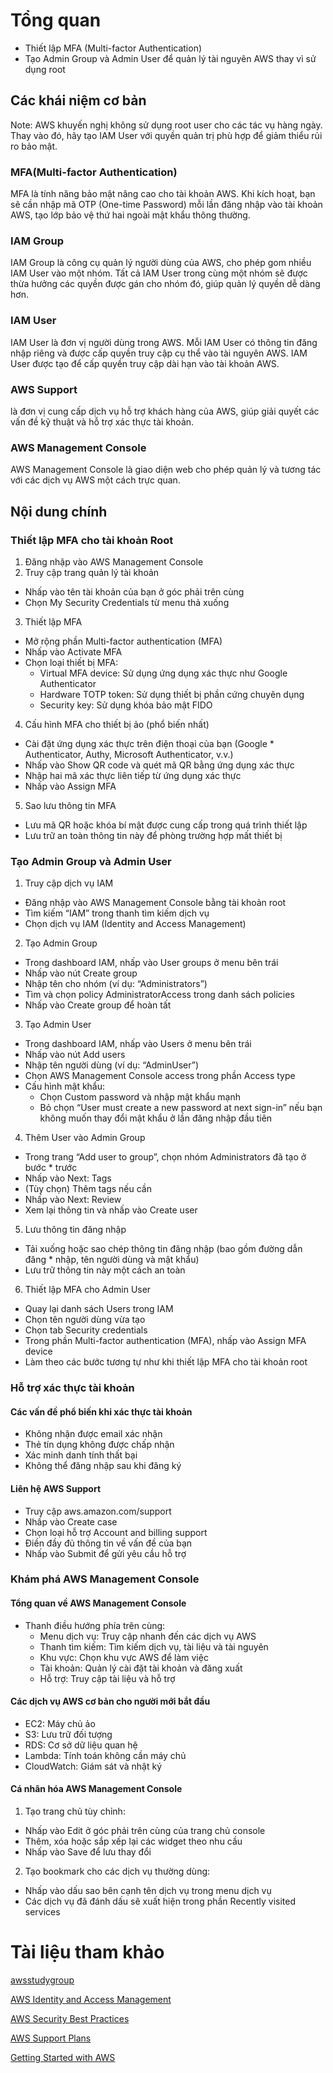 # Tổng quan

* Thiết lập MFA (Multi-factor Authentication)
* Tạo Admin Group và Admin User để quản lý tài nguyên AWS thay vì sử dụng root

## Các khái niệm cơ bản

Note: AWS khuyến nghị không sử dụng root user cho các tác vụ hàng ngày. Thay vào đó, hãy tạo IAM User với quyền quản trị phù hợp để giảm thiểu rủi ro bảo mật.

### MFA(Multi-factor Authentication)

MFA là tính năng bảo mật nâng cao cho tài khoản AWS. Khi kích hoạt, bạn sẽ cần nhập mã OTP (One-time Password) mỗi lần đăng nhập vào tài khoản AWS, tạo lớp bảo vệ thứ hai ngoài mật khẩu thông thường.

### IAM Group

IAM Group là công cụ quản lý người dùng của AWS, cho phép gom nhiều IAM User vào một nhóm. Tất cả IAM User trong cùng một nhóm sẽ được thừa hưởng các quyền được gán cho nhóm đó, giúp quản lý quyền dễ dàng hơn.

### IAM User

IAM User là đơn vị người dùng trong AWS. Mỗi IAM User có thông tin đăng nhập riêng và được cấp quyền truy cập cụ thể vào tài nguyên AWS. IAM User được tạo để cấp quyền truy cập dài hạn vào tài khoản AWS.

### AWS Support

là đơn vị cung cấp dịch vụ hỗ trợ khách hàng của AWS, giúp giải quyết các vấn đề kỹ thuật và hỗ trợ xác thực tài khoản.

### AWS Management Console

AWS Management Console là giao diện web cho phép quản lý và tương tác với các dịch vụ AWS một cách trực quan.

## Nội dung chính

### Thiết lập MFA cho tài khoản Root

1. Đăng nhập vào AWS Management Console
2. Truy cập trang quản lý tài khoản

* Nhấp vào tên tài khoản của bạn ở góc phải trên cùng
* Chọn My Security Credentials từ menu thả xuống

3. Thiết lập MFA

* Mở rộng phần Multi-factor authentication (MFA)
* Nhấp vào Activate MFA
* Chọn loại thiết bị MFA:
  * Virtual MFA device: Sử dụng ứng dụng xác thực như Google Authenticator
  * Hardware TOTP token: Sử dụng thiết bị phần cứng chuyên dụng
  * Security key: Sử dụng khóa bảo mật FIDO

4. Cấu hình MFA cho thiết bị ảo (phổ biến nhất)

* Cài đặt ứng dụng xác thực trên điện thoại của bạn (Google * Authenticator, Authy, Microsoft Authenticator, v.v.)
* Nhấp vào Show QR code và quét mã QR bằng ứng dụng xác thực
* Nhập hai mã xác thực liên tiếp từ ứng dụng xác thực
* Nhấp vào Assign MFA

5. Sao lưu thông tin MFA

* Lưu mã QR hoặc khóa bí mật được cung cấp trong quá trình thiết lập
* Lưu trữ an toàn thông tin này để phòng trường hợp mất thiết bị

### Tạo Admin Group và Admin User

1. Truy cập dịch vụ IAM

* Đăng nhập vào AWS Management Console bằng tài khoản root
* Tìm kiếm “IAM” trong thanh tìm kiếm dịch vụ
* Chọn dịch vụ IAM (Identity and Access Management)

2. Tạo Admin Group

* Trong dashboard IAM, nhấp vào User groups ở menu bên trái
* Nhấp vào nút Create group
* Nhập tên cho nhóm (ví dụ: “Administrators”)
* Tìm và chọn policy AdministratorAccess trong danh sách policies
* Nhấp vào Create group để hoàn tất

3. Tạo Admin User

* Trong dashboard IAM, nhấp vào Users ở menu bên trái
* Nhấp vào nút Add users
* Nhập tên người dùng (ví dụ: “AdminUser”)
* Chọn AWS Management Console access trong phần Access type
* Cấu hình mật khẩu:
  * Chọn Custom password và nhập mật khẩu mạnh
  * Bỏ chọn “User must create a new password at next sign-in” nếu bạn không muốn thay đổi mật khẩu ở lần đăng nhập đầu tiên

4. Thêm User vào Admin Group

* Trong trang “Add user to group”, chọn nhóm Administrators đã tạo ở bước * trước
* Nhấp vào Next: Tags
* (Tùy chọn) Thêm tags nếu cần
* Nhấp vào Next: Review
* Xem lại thông tin và nhấp vào Create user

5. Lưu thông tin đăng nhập

* Tải xuống hoặc sao chép thông tin đăng nhập (bao gồm đường dẫn đăng * nhập, tên người dùng và mật khẩu)
* Lưu trữ thông tin này một cách an toàn

6. Thiết lập MFA cho Admin User

* Quay lại danh sách Users trong IAM
* Chọn tên người dùng vừa tạo
* Chọn tab Security credentials
* Trong phần Multi-factor authentication (MFA), nhấp vào Assign MFA device
* Làm theo các bước tương tự như khi thiết lập MFA cho tài khoản root

### Hỗ trợ xác thực tài khoản

#### Các vấn đề phổ biến khi xác thực tài khoản

* Không nhận được email xác nhận
* Thẻ tín dụng không được chấp nhận
* Xác minh danh tính thất bại
* Không thể đăng nhập sau khi đăng ký

#### Liên hệ AWS Support

* Truy cập aws.amazon.com/support
* Nhấp vào Create case
* Chọn loại hỗ trợ Account and billing support
* Điền đầy đủ thông tin về vấn đề của bạn
* Nhấp vào Submit để gửi yêu cầu hỗ trợ

### Khám phá AWS Management Console

#### Tổng quan về AWS Management Console

* Thanh điều hướng phía trên cùng:
  * Menu dịch vụ: Truy cập nhanh đến các dịch vụ AWS
  * Thanh tìm kiếm: Tìm kiếm dịch vụ, tài liệu và tài nguyên
  * Khu vực: Chọn khu vực AWS để làm việc
  * Tài khoản: Quản lý cài đặt tài khoản và đăng xuất
  * Hỗ trợ: Truy cập tài liệu và hỗ trợ

#### Các dịch vụ AWS cơ bản cho người mới bắt đầu

* EC2: Máy chủ ảo
* S3: Lưu trữ đối tượng
* RDS: Cơ sở dữ liệu quan hệ
* Lambda: Tính toán không cần máy chủ
* CloudWatch: Giám sát và nhật ký

#### Cá nhân hóa AWS Management Console

1. Tạo trang chủ tùy chỉnh:

* Nhấp vào Edit ở góc phải trên cùng của trang chủ console
* Thêm, xóa hoặc sắp xếp lại các widget theo nhu cầu
* Nhấp vào Save để lưu thay đổi

2. Tạo bookmark cho các dịch vụ thường dùng:

* Nhấp vào dấu sao bên cạnh tên dịch vụ trong menu dịch vụ
* Các dịch vụ đã đánh dấu sẽ xuất hiện trong phần Recently visited  services

# Tài liệu tham khảo

[awsstudygroup](https://000001.awsstudygroup.com/)

[AWS Identity and Access Management](https://docs.aws.amazon.com/IAM/latest/UserGuide/introduction.html)

[AWS Security Best Practices](https://docs.aws.amazon.com/wellarchitected/latest/security-pillar/welcome.html)

[AWS Support Plans](https://aws.amazon.com/vi/premiumsupport/plans/)

[Getting Started with AWS](https://aws.amazon.com/vi/getting-started/)

